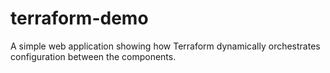 # terraform-demo
A simple web application showing how Terraform dynamically orchestrates configuration between the components.
